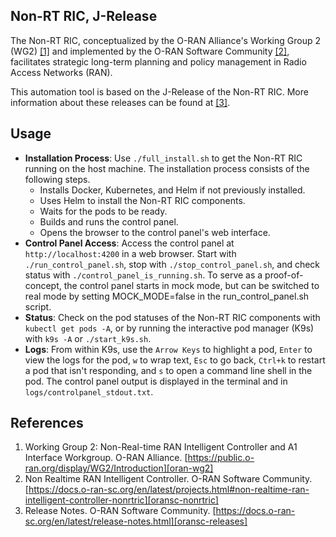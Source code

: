 ## Non-RT RIC, J-Release

The Non-RT RIC, conceptualized by the O-RAN Alliance's Working Group 2 (WG2) [[1]][oran-wg2] and implemented by the O-RAN Software Community [[2]][oransc-nonrtric], facilitates strategic long-term planning and policy management in Radio Access Networks (RAN).

This automation tool is based on the J-Release of the Non-RT RIC. More information about these releases can be found at [[3]][oransc-releases].

## Usage

- **Installation Process**: Use `./full_install.sh` to get the Non-RT RIC running on the host machine. The installation process consists of the following steps.
  - Installs Docker, Kubernetes, and Helm if not previously installed.
  - Uses Helm to install the Non-RT RIC components.
  - Waits for the pods to be ready.
  - Builds and runs the control panel.
  - Opens the browser to the control panel's web interface.
- **Control Panel Access**: Access the control panel at `http://localhost:4200` in a web browser. Start with `./run_control_panel.sh`, stop with `./stop_control_panel.sh`, and check status with `./control_panel_is_running.sh`. To serve as a proof-of-concept, the control panel starts in mock mode, but can be switched to real mode by setting MOCK_MODE=false in the run_control_panel.sh script.
- **Status**: Check on the pod statuses of the Non-RT RIC components with `kubectl get pods -A`, or by running the interactive pod manager (K9s) with `k9s -A` or `./start_k9s.sh`.
- **Logs**: From within K9s, use the `Arrow Keys` to highlight a pod, `Enter` to view the logs for the pod, `w` to wrap text, `Esc` to go back, `Ctrl+k` to restart a pod that isn't responding, and `s` to open a command line shell in the pod. The control panel output is displayed in the terminal and in `logs/controlpanel_stdout.txt`.

## References

1. Working Group 2: Non-Real-time RAN Intelligent Controller and A1 Interface Workgroup. O-RAN Alliance. [https://public.o-ran.org/display/WG2/Introduction][oran-wg2]
2. Non Realtime RAN Intelligent Controller. O-RAN Software Community. [https://docs.o-ran-sc.org/en/latest/projects.html#non-realtime-ran-intelligent-controller-nonrtric][oransc-nonrtric]
3. Release Notes. O-RAN Software Community. [https://docs.o-ran-sc.org/en/latest/release-notes.html][oransc-releases]

<!-- References -->

[oran-wg2]: https://public.o-ran.org/display/WG2/Introduction
[oransc-nonrtric]: https://docs.o-ran-sc.org/en/latest/projects.html#non-realtime-ran-intelligent-controller-nonrtric
[oransc-releases]: https://docs.o-ran-sc.org/en/latest/release-notes.html
